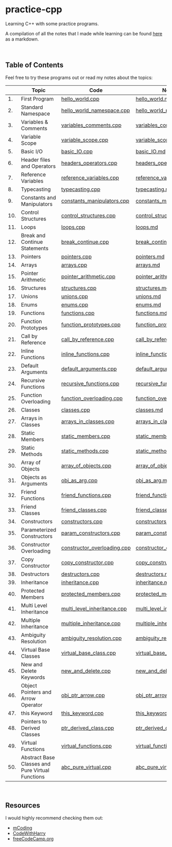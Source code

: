 # practice-cpp
Learning C++ with some practice programs.

A compilation of all the notes that I made while learning can be found [here](https://github.com/Chinmay-47/practice-cpp/blob/main/notes/all_notes.md) as a markdown.

<br>

## Table of Contents

Feel free to try these programs out or read my notes about the topics:

|     |  Topic  |  Code  |  Notes  |
|-------|---------------|------------|-------------|
|1.| First Program | [hello_world.cpp](https://github.com/Chinmay-47/practice-cpp/blob/main/src/hello_world.cpp) | [hello_world.md](https://github.com/Chinmay-47/practice-cpp/blob/main/notes/hello_world.md) |
|2.| Standard Namespace | [hello_world_namespace.cpp](https://github.com/Chinmay-47/practice-cpp/blob/main/src/hello_world_namespace.cpp) | [hello_world_namespace.md](https://github.com/Chinmay-47/practice-cpp/blob/main/notes/hello_world_namespace.md) |
|3.| Variables & Comments | [variables_comments.cpp](https://github.com/Chinmay-47/practice-cpp/blob/main/src/variables_comments.cpp) | [variables_comments.md](https://github.com/Chinmay-47/practice-cpp/blob/main/notes/variables_comments.md) |
|4.| Variable Scope | [variable_scope.cpp](https://github.com/Chinmay-47/practice-cpp/blob/main/src/variable_scope.cpp) | [variable_scope.md](https://github.com/Chinmay-47/practice-cpp/blob/main/notes/variable_scope.md) |
|5.| Basic I/O | [basic_IO.cpp](https://github.com/Chinmay-47/practice-cpp/blob/main/src/basic_IO.cpp) | [basic_IO.md](https://github.com/Chinmay-47/practice-cpp/blob/main/notes/basic_IO.md) |
|6.| Header files and Operators | [headers_operators.cpp](https://github.com/Chinmay-47/practice-cpp/blob/main/src/headers_operators.cpp) | [headers_operators.md](https://github.com/Chinmay-47/practice-cpp/blob/main/notes/headers_operators.md) |
|7.| Reference Variables | [reference_variables.cpp](https://github.com/Chinmay-47/practice-cpp/blob/main/src/reference_variables.cpp) | [reference_variables.md](https://github.com/Chinmay-47/practice-cpp/blob/main/notes/reference_variables.md) |
|8.| Typecasting | [typecasting.cpp](https://github.com/Chinmay-47/practice-cpp/blob/main/src/typecasting.cpp) | [typecasting.md](https://github.com/Chinmay-47/practice-cpp/blob/main/notes/typecasting.md) |
|9.| Constants and Manipulators | [constants_manipulators.cpp](https://github.com/Chinmay-47/practice-cpp/blob/main/src/constants_manipulators.cpp) | [constants_manipulators.md](https://github.com/Chinmay-47/practice-cpp/blob/main/notes/constants_manipulators.md) |
|10.| Control Structures | [control_structures.cpp](https://github.com/Chinmay-47/practice-cpp/blob/main/src/control_structures.cpp) | [control_structures.md](https://github.com/Chinmay-47/practice-cpp/blob/main/notes/control_structures.md) |
|11.| Loops | [loops.cpp](https://github.com/Chinmay-47/practice-cpp/blob/main/src/loops.cpp) | [loops.md](https://github.com/Chinmay-47/practice-cpp/blob/main/notes/loops.md) |
|12.| Break and Continue Statements | [break_continue.cpp](https://github.com/Chinmay-47/practice-cpp/blob/main/src/break_continue.cpp) | [break_continue.md](https://github.com/Chinmay-47/practice-cpp/blob/main/notes/break_continue.md) |
|13.| Pointers | [pointers.cpp](https://github.com/Chinmay-47/practice-cpp/blob/main/src/pointers.cpp) | [pointers.md](https://github.com/Chinmay-47/practice-cpp/blob/main/notes/pointers.md) |
|14.| Arrays | [arrays.cpp](https://github.com/Chinmay-47/practice-cpp/blob/main/src/arrays.cpp) | [arrays.md](https://github.com/Chinmay-47/practice-cpp/blob/main/notes/arrays.md) |
|15.| Pointer Arithmetic | [pointer_arithmetic.cpp](https://github.com/Chinmay-47/practice-cpp/blob/main/src/pointer_arithmetic.cpp) | [pointer_arithmetic.md](https://github.com/Chinmay-47/practice-cpp/blob/main/notes/pointer_arithmetic.md) |
|16.| Structures | [structures.cpp](https://github.com/Chinmay-47/practice-cpp/blob/main/src/structures.cpp)| [structures.md](https://github.com/Chinmay-47/practice-cpp/blob/main/notes/structures.md) |
|17.| Unions | [unions.cpp](https://github.com/Chinmay-47/practice-cpp/blob/main/src/unions.cpp)| [unions.md](https://github.com/Chinmay-47/practice-cpp/blob/main/notes/unions.md) |
|18.| Enums | [enums.cpp](https://github.com/Chinmay-47/practice-cpp/blob/main/src/enums.cpp) | [enums.md](https://github.com/Chinmay-47/practice-cpp/blob/main/notes/enums.md) |
|19.| Functions | [functions.cpp](https://github.com/Chinmay-47/practice-cpp/blob/main/src/functions.cpp) | [functions.md](https://github.com/Chinmay-47/practice-cpp/blob/main/notes/functions.md) |
|20.| Function Prototypes | [function_prototypes.cpp](https://github.com/Chinmay-47/practice-cpp/blob/main/src/function_prototypes.cpp) | [function_prototypes.md](https://github.com/Chinmay-47/practice-cpp/blob/main/notes/function_prototypes.md) |
|21.| Call by Reference | [call_by_reference.cpp](https://github.com/Chinmay-47/practice-cpp/blob/main/src/call_by_reference.cpp) | [call_by_reference.md](https://github.com/Chinmay-47/practice-cpp/blob/main/notes/call_by_reference.md) |
|22.| Inline Functions | [inline_functions.cpp](https://github.com/Chinmay-47/practice-cpp/blob/main/src/inline_functions.cpp) | [inline_functions.md](https://github.com/Chinmay-47/practice-cpp/blob/main/notes/inline_functions.md) |
|23.| Default Arguments | [default_arguments.cpp](https://github.com/Chinmay-47/practice-cpp/blob/main/src/default_arguments.cpp) | [default_arguments.md](https://github.com/Chinmay-47/practice-cpp/blob/main/notes/default_arguments.md) |
|24.| Recursive Functions | [recursive_functions.cpp](https://github.com/Chinmay-47/practice-cpp/blob/main/src/recursive_functions.cpp) | [recursive_functions.md](https://github.com/Chinmay-47/practice-cpp/blob/main/notes/recursive_functions.md) |
|25.| Function Overloading | [function_overloading.cpp](https://github.com/Chinmay-47/practice-cpp/blob/main/src/function_overloading.cpp) |[function_overloading.md](https://github.com/Chinmay-47/practice-cpp/blob/main/notes/function_overloading.md) |
|26.| Classes | [classes.cpp](https://github.com/Chinmay-47/practice-cpp/blob/main/src/classes.cpp) | [classes.md](https://github.com/Chinmay-47/practice-cpp/blob/main/notes/classes.md) |
|27.| Arrays in Classes | [arrays_in_classes.cpp](https://github.com/Chinmay-47/practice-cpp/blob/main/src/arrays_in_classes.cpp) | [arrays_in_classes.md](https://github.com/Chinmay-47/practice-cpp/blob/main/notes/arrays_in_classes.md) |
|28.| Static Members | [static_members.cpp](https://github.com/Chinmay-47/practice-cpp/blob/main/src/static_members.cpp) | [static_members.md](https://github.com/Chinmay-47/practice-cpp/blob/main/notes/static_members.md) |
|29.| Static Methods | [static_methods.cpp](https://github.com/Chinmay-47/practice-cpp/blob/main/src/static_methods.cpp) | [static_methods.md](https://github.com/Chinmay-47/practice-cpp/blob/main/notes/static_methods.md) |
|30.| Array of Objects | [array_of_objects.cpp](https://github.com/Chinmay-47/practice-cpp/blob/main/src/array_of_objects.cpp) | [array_of_objects.md](https://github.com/Chinmay-47/practice-cpp/blob/main/notes/array_of_objects.md) |
|31.| Objects as Arguments | [obj_as_arg.cpp](https://github.com/Chinmay-47/practice-cpp/blob/main/src/obj_as_arg.cpp) | [obj_as_arg.md](https://github.com/Chinmay-47/practice-cpp/blob/main/notes/obj_as_arg.md) |
|32.| Friend Functions | [friend_functions.cpp](https://github.com/Chinmay-47/practice-cpp/blob/main/src/friend_functions.cpp) | [friend_functions.md](https://github.com/Chinmay-47/practice-cpp/blob/main/notes/friend_functions.md) |
|33.| Friend Classes | [friend_classes.cpp](https://github.com/Chinmay-47/practice-cpp/blob/main/src/friend_classes.cpp) | [friend_classes.md](https://github.com/Chinmay-47/practice-cpp/blob/main/notes/friend_classes.md) |
|34.| Constructors | [constructors.cpp](https://github.com/Chinmay-47/practice-cpp/blob/main/src/constructors.cpp) | [constructors.md](https://github.com/Chinmay-47/practice-cpp/blob/main/notes/constructors.md) |
|35.| Parameterized Constructors | [param_constructors.cpp](https://github.com/Chinmay-47/practice-cpp/blob/main/src/param_constructors.cpp) | [param_constructors.md](https://github.com/Chinmay-47/practice-cpp/blob/main/notes/param_constructors.md) |
|36.| Constructor Overloading | [constructor_overloading.cpp](https://github.com/Chinmay-47/practice-cpp/blob/main/src/constructor_overloading.cpp) | [constructor_overloading.md](https://github.com/Chinmay-47/practice-cpp/blob/main/notes/constructor_overloading.md) |
|37.| Copy Constructor | [copy_constructor.cpp](https://github.com/Chinmay-47/practice-cpp/blob/main/src/copy_constructor.cpp) | [copy_constructor.md](https://github.com/Chinmay-47/practice-cpp/blob/main/notes/copy_constructor.md) |
|38.| Destructors | [destructors.cpp](https://github.com/Chinmay-47/practice-cpp/blob/main/src/destructors.cpp) | [destructors.md](https://github.com/Chinmay-47/practice-cpp/blob/main/notes/destructors.md) |
|39.| Inheritance | [inheritance.cpp](https://github.com/Chinmay-47/practice-cpp/blob/main/src/inheritance.cpp) | [inheritance.md](https://github.com/Chinmay-47/practice-cpp/blob/main/notes/inheritance.md) |
|40.| Protected Members | [protected_members.cpp](https://github.com/Chinmay-47/practice-cpp/blob/main/src/protected_members.cpp) | [protected_members.md](https://github.com/Chinmay-47/practice-cpp/blob/main/notes/protected_members.md) |
|41.| Multi Level Inheritance | [multi_level_inheritance.cpp](https://github.com/Chinmay-47/practice-cpp/blob/main/src/multi_level_inheritance.cpp) | [multi_level_inheritance.md](https://github.com/Chinmay-47/practice-cpp/blob/main/notes/multi_level_inheritance.md) |
|42.| Multiple Inheritance | [multiple_inheritance.cpp](https://github.com/Chinmay-47/practice-cpp/blob/main/src/multiple_inheritance.cpp) | [multiple_inheritance.md](https://github.com/Chinmay-47/practice-cpp/blob/main/notes/multiple_inheritance.md) |
|43.| Ambiguity Resolution | [ambiguity_resolution.cpp](https://github.com/Chinmay-47/practice-cpp/blob/main/src/ambiguity_resolution.cpp) | [ambiguity_resolution.md](https://github.com/Chinmay-47/practice-cpp/blob/main/notes/ambiguity_resolution.md) |
|44.| Virtual Base Classes | [virtual_base_class.cpp](https://github.com/Chinmay-47/practice-cpp/blob/main/src/virtual_base_class.cpp) | [virtual_base_class.md](https://github.com/Chinmay-47/practice-cpp/blob/main/notes/virtual_base_class.md) |
|45.| New and Delete Keywords | [new_and_delete.cpp](https://github.com/Chinmay-47/practice-cpp/blob/main/src/new_and_delete.cpp) | [new_and_delete.md](https://github.com/Chinmay-47/practice-cpp/blob/main/notes/new_and_delete.md) |
|46.| Object Pointers and Arrow Operator | [obj_ptr_arrow.cpp](https://github.com/Chinmay-47/practice-cpp/blob/main/src/obj_ptr_arrow.cpp) | [obj_ptr_arrow.md](https://github.com/Chinmay-47/practice-cpp/blob/main/notes/obj_ptr_arrow.md) |
|47.| this Keyword | [this_keyword.cpp](https://github.com/Chinmay-47/practice-cpp/blob/main/src/this_keyword.cpp) | [this_keyword.md](https://github.com/Chinmay-47/practice-cpp/blob/main/notes/this_keyword.md) |
|48.| Pointers to Derived Classes | [ptr_derived_class.cpp](https://github.com/Chinmay-47/practice-cpp/blob/main/src/ptr_derived_class.cpp) | [ptr_derived_class.md](https://github.com/Chinmay-47/practice-cpp/blob/main/notes/ptr_derived_class.md) |
|49.| Virtual Functions | [virtual_functions.cpp](https://github.com/Chinmay-47/practice-cpp/blob/main/src/virtual_functions.cpp) | [virtual_functions.md](https://github.com/Chinmay-47/practice-cpp/blob/main/notes/virtual_functions.md) |
|50.| Abstract Base Classes and Pure Virtual Functions | [abc_pure_virtual.cpp](https://github.com/Chinmay-47/practice-cpp/blob/main/src/abc_pure_virtual.cpp) | [abc_pure_virtual.md](https://github.com/Chinmay-47/practice-cpp/blob/main/notes/abc_pure_virtual.md) |


<br>

## Resources
I would highly recommend checking them out:

- [mCoding](https://www.youtube.com/c/mCodingWithJamesMurphy)
- [CodeWithHarry](https://www.youtube.com/c/CodeWithHarry)
- [freeCodeCamp.org](https://www.youtube.com/c/Freecodecamp)
